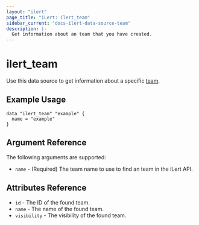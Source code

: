 ```yaml
---
layout: "ilert"
page_title: "iLert: ilert_team"
sidebar_current: "docs-ilert-data-source-team"
description: |-
  Get information about an team that you have created.
---
```


# ilert_team

Use this data source to get information about a specific [team][1].

## Example Usage

```hcl
data "ilert_team" "example" {
  name = "example"
}
```

## Argument Reference

The following arguments are supported:

- `name` - (Required) The team name to use to find an team in the iLert API.

## Attributes Reference

- `id` - The ID of the found team.
- `name` - The name of the found team.
- `visibility` - The visibility of the found team.

[1]: https://api.ilert.com/api-docs/#tag/Teams
